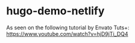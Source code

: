 # hugo-demo-netlify

As seen on the following tutorial by Envato Tuts+:
https://www.youtube.com/watch?v=hjD9jTi_DQ4
